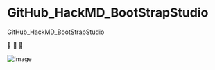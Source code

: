 # GitHub_HackMD_BootStrapStudio
GitHub_HackMD_BootStrapStudio

<!--專案簡介-->
💋
💅
💖

![image](https://github.com/LondonChu/GitHub_HackMD_BootStrapStudio/assets/95125901/d3ec064a-28e9-4da9-92cb-39fcaae81edf)
